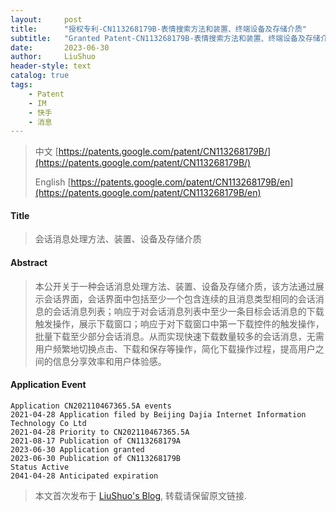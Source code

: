 ```yaml
---
layout:     post
title:      "授权专利-CN113268179B-表情搜索方法和装置、终端设备及存储介质"
subtitle:   "Granted Patent-CN113268179B-表情搜索方法和装置、终端设备及存储介质"
date:       2023-06-30
author:     LiuShuo
header-style: text
catalog: true
tags:
    - Patent
    - IM
    - 快手
    - 消息
---
```

> 中文 [https://patents.google.com/patent/CN113268179B/](https://patents.google.com/patent/CN113268179B/)
>
> English [https://patents.google.com/patent/CN113268179B/en](https://patents.google.com/patent/CN113268179B/en)

#### Title
> 会话消息处理方法、装置、设备及存储介质











#### Abstract
> 本公开关于一种会话消息处理方法、装置、设备及存储介质，该方法通过展示会话界面，会话界面中包括至少一个包含连续的且消息类型相同的会话消息的会话消息列表；响应于对会话消息列表中至少一条目标会话消息的下载触发操作，展示下载窗口；响应于对下载窗口中第一下载控件的触发操作，批量下载至少部分会话消息。从而实现快速下载数量较多的会话消息，无需用户频繁地切换点击、下载和保存等操作，简化下载操作过程，提高用户之间的信息分享效率和用户体验感。








#### Application Event
```
Application CN202110467365.5A events 
2021-04-28 Application filed by Beijing Dajia Internet Information Technology Co Ltd
2021-04-28 Priority to CN202110467365.5A
2021-08-17 Publication of CN113268179A
2023-06-30 Application granted
2023-06-30 Publication of CN113268179B
Status Active
2041-04-28 Anticipated expiration
```
> 本文首次发布于 [LiuShuo's Blog](https://liushuo.me), 
转载请保留原文链接.
